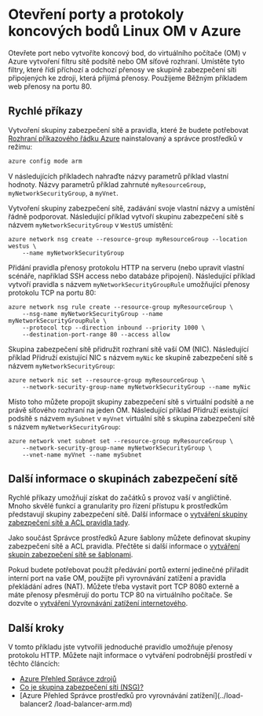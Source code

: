 <properties
   pageTitle="Otevřete porty a protokoly koncových bodů Linux OM | Microsoft Azure"
   description="Zjistěte, jak otevřít port / vytvoření koncového bodu vaší v angličtině Linux pomocí modelu Azure zdroje Správce nasazení a rozhraní příkazového řádku Azure"
   services="virtual-machines-linux"
   documentationCenter=""
   authors="iainfoulds"
   manager="timlt"
   editor=""/>

<tags
   ms.service="virtual-machines-linux"
   ms.devlang="na"
   ms.topic="article"
   ms.tgt_pltfrm="vm-linux"
   ms.workload="infrastructure-services"
   ms.date="10/27/2016"
   ms.author="iainfou"/>

# <a name="opening-ports-and-endpoints-to-a-linux-vm-in-azure"></a>Otevření porty a protokoly koncových bodů Linux OM v Azure
Otevřete port nebo vytvoříte koncový bod, do virtuálního počítače (OM) v Azure vytvoření filtru sítě podsítě nebo OM síťové rozhraní. Umístěte tyto filtry, které řídí příchozí a odchozí přenosy ve skupině zabezpečení síti připojených ke zdroji, která přijímá přenosy. Použijeme Běžným příkladem web přenosy na portu 80.

## <a name="quick-commands"></a>Rychlé příkazy
Vytvoření skupiny zabezpečení sítě a pravidla, které že budete potřebovat [Rozhraní příkazového řádku Azure](../xplat-cli-install.md) nainstalovaný a správce prostředků v režimu:

```bash
azure config mode arm
```

V následujících příkladech nahraďte názvy parametrů příklad vlastní hodnoty. Názvy parametrů příklad zahrnuté `myResourceGroup`, `myNetworkSecurityGroup`, a `myVnet`.

Vytvoření skupiny zabezpečení sítě, zadávání svoje vlastní názvy a umístění řádně podporovat. Následující příklad vytvoří skupinu zabezpečení sítě s názvem `myNetworkSecurityGroup` v `WestUS` umístění:

```
azure network nsg create --resource-group myResourceGroup --location westus \
    --name myNetworkSecurityGroup
```

Přidání pravidla přenosy protokolu HTTP na serveru (nebo upravit vlastní scénáře, například SSH access nebo databáze připojení). Následující příklad vytvoří pravidla s názvem `myNetworkSecurityGroupRule` umožňující přenosy protokolu TCP na portu 80:

```
azure network nsg rule create --resource-group myResourceGroup \
    --nsg-name myNetworkSecurityGroup --name myNetworkSecurityGroupRule \
    --protocol tcp --direction inbound --priority 1000 \
    --destination-port-range 80 --access allow
```

Skupina zabezpečení sítě přidružit rozhraní sítě vaší OM (NIC). Následující příklad Přidruží existující NIC s názvem `myNic` ke skupině zabezpečení sítě s názvem `myNetworkSecurityGroup`:

```
azure network nic set --resource-group myResourceGroup \
    --network-security-group-name myNetworkSecurityGroup --name myNic
```

Místo toho můžete propojit skupiny zabezpečení sítě s virtuální podsítě a ne právě síťového rozhraní na jeden OM. Následující příklad Přidruží existující podsítě s názvem `mySubnet` v `myVnet` virtuální sítě s skupina zabezpečení sítě s názvem `myNetworkSecurityGroup`:

```
azure network vnet subnet set --resource-group myResourceGroup \
    --network-security-group-name myNetworkSecurityGroup \
    --vnet-name myVnet --name mySubnet
```

## <a name="more-information-on-network-security-groups"></a>Další informace o skupinách zabezpečení sítě
Rychlé příkazy umožňují získat do začátků s provoz vaší v angličtině. Mnoho skvělé funkcí a granularity pro řízení přístupu k prostředkům představují skupiny zabezpečení sítě. Další informace o [vytváření skupiny zabezpečení sítě a ACL pravidla tady](../virtual-network/virtual-networks-create-nsg-arm-cli.md).

Jako součást Správce prostředků Azure šablony můžete definovat skupiny zabezpečení sítě a ACL pravidla. Přečtěte si další informace o [vytváření skupin zabezpečení sítě se šablonami](../virtual-network/virtual-networks-create-nsg-arm-template.md).

Pokud budete potřebovat použít předávání portů externí jedinečné přiřadit interní port na vaše OM, použijte při vyrovnávání zatížení a pravidla překládání adres (NAT). Můžete třeba vystavit port TCP 8080 externě a máte přenosy přesměrují do portu TCP 80 na virtuálního počítače. Se dozvíte o [vytváření Vyrovnávání zatížení internetového](../load-balancer/load-balancer-get-started-internet-arm-cli.md).

## <a name="next-steps"></a>Další kroky
V tomto příkladu jste vytvořili jednoduché pravidlo umožňuje přenosy protokolu HTTP. Můžete najít informace o vytváření podrobnější prostředí v těchto článcích:

- [Azure Přehled Správce zdrojů](../azure-resource-manager/resource-group-overview.md)
- [Co je skupina zabezpečení síti (NSG)?](../virtual-network/virtual-networks-nsg.md)
- [Azure Přehled Správce prostředků pro vyrovnávání zatížení](../load-balancer2    /load-balancer-arm.md)